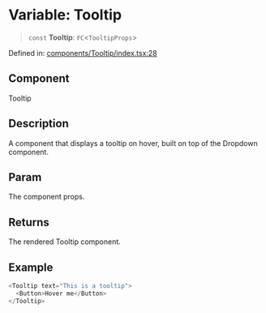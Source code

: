 # Variable: Tooltip

> `const` **Tooltip**: `FC`\<`TooltipProps`\>

Defined in: [components/Tooltip/index.tsx:28](https://github.com/onyx-og/prismal/blob/7e948b825c73ffc9bb10fe5a1890783eb7215c77/packages/react/src/components/Tooltip/index.tsx#L28)

## Component

Tooltip

## Description

A component that displays a tooltip on hover, built on top of the Dropdown component.

## Param

The component props.

## Returns

The rendered Tooltip component.

## Example

```ts
<Tooltip text="This is a tooltip">
  <Button>Hover me</Button>
</Tooltip>
```
